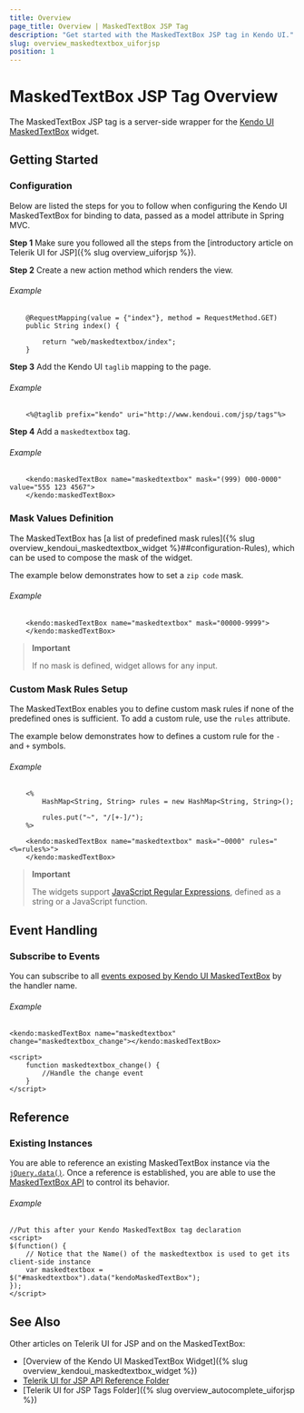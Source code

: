 ```yaml
---
title: Overview
page_title: Overview | MaskedTextBox JSP Tag
description: "Get started with the MaskedTextBox JSP tag in Kendo UI."
slug: overview_maskedtextbox_uiforjsp
position: 1
---
```


# MaskedTextBox JSP Tag Overview

The MaskedTextBox JSP tag is a server-side wrapper for the [Kendo UI MaskedTextBox](/api/javascript/ui/maskedtextbox) widget.

## Getting Started

### Configuration

Below are listed the steps for you to follow when configuring the Kendo UI MaskedTextBox for binding to data, passed as a model attribute in Spring MVC.

**Step 1** Make sure you followed all the steps from the [introductory article on Telerik UI for JSP]({% slug overview_uiforjsp %}).

**Step 2** Create a new action method which renders the view.

###### Example

        @RequestMapping(value = {"index"}, method = RequestMethod.GET)
        public String index() {

            return "web/maskedtextbox/index";
        }

**Step 3** Add the Kendo UI `taglib` mapping to the page.

###### Example

        <%@taglib prefix="kendo" uri="http://www.kendoui.com/jsp/tags"%>

**Step 4** Add a `maskedtextbox` tag.

###### Example

        <kendo:maskedTextBox name="maskedtextbox" mask="(999) 000-0000" value="555 123 4567">
        </kendo:maskedTextBox>

### Mask Values Definition

The MaskedTextBox has [a list of predefined mask rules]({% slug overview_kendoui_maskedtextbox_widget %}##configuration-Rules), which can be used to compose the mask of the widget.

The example below demonstrates how to set a `zip code` mask.

###### Example

        <kendo:maskedTextBox name="maskedtextbox" mask="00000-9999">
        </kendo:maskedTextBox>

> **Important**
>
> If no mask is defined, widget allows for any input.

### Custom Mask Rules Setup

The MaskedTextBox enables you to define custom mask rules if none of the predefined ones is sufficient. To add a custom rule, use the `rules` attribute.

The example below demonstrates how to defines a custom rule for the `-` and `+` symbols.

###### Example

        <%
            HashMap<String, String> rules = new HashMap<String, String>();

            rules.put("~", "/[+-]/");
        %>

        <kendo:maskedTextBox name="maskedtextbox" mask="~0000" rules="<%=rules%>">
        </kendo:maskedTextBox>

> **Important**
>
> The widgets support [JavaScript Regular Expressions](https://developer.mozilla.org/en-US/docs/Web/JavaScript/Guide/Regular_Expressions), defined as a string or a JavaScript function.

## Event Handling

### Subscribe to Events

You can subscribe to all [events exposed by Kendo UI MaskedTextBox](/api/javascript/ui/maskedtextbox#events) by the handler name.

###### Example

    <kendo:maskedTextBox name="maskedtextbox" change="maskedtextbox_change"></kendo:maskedTextBox>

    <script>
        function maskedtextbox_change() {
            //Handle the change event
        }
    </script>

## Reference

### Existing Instances

You are able to reference an existing MaskedTextBox instance via the [`jQuery.data()`](http://api.jquery.com/jQuery.data/). Once a reference is established, you are able to use the [MaskedTextBox API](/api/javascript/ui/maskedtextbox#methods) to control its behavior.

###### Example

    //Put this after your Kendo MaskedTextBox tag declaration
    <script>
    $(function() {
        // Notice that the Name() of the maskedtextbox is used to get its client-side instance
        var maskedtextbox = $("#maskedtextbox").data("kendoMaskedTextBox");
    });
    </script>

## See Also

Other articles on Telerik UI for JSP and on the MaskedTextBox:

* [Overview of the Kendo UI MaskedTextBox Widget]({% slug overview_kendoui_maskedtextbox_widget %})
* [Telerik UI for JSP API Reference Folder](/api/jsp/autocomplete/animation)
* [Telerik UI for JSP Tags Folder]({% slug overview_autocomplete_uiforjsp %})
